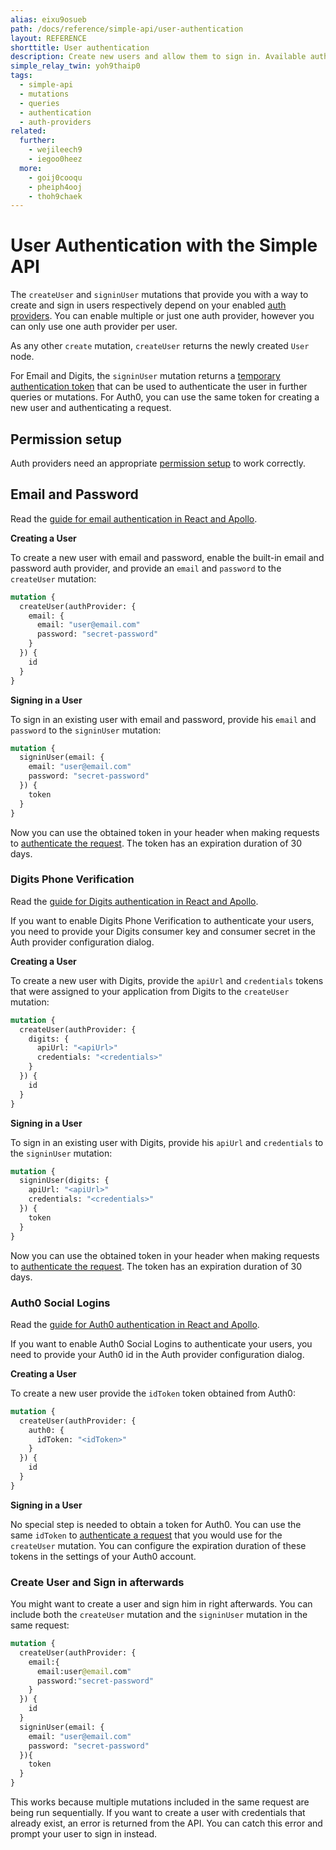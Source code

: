 ```yaml
---
alias: eixu9osueb
path: /docs/reference/simple-api/user-authentication
layout: REFERENCE
shorttitle: User authentication
description: Create new users and allow them to sign in. Available authentication methods are Auth0, Digits and email login, depending on your project setup.
simple_relay_twin: yoh9thaip0
tags:
  - simple-api
  - mutations
  - queries
  - authentication
  - auth-providers
related:
  further:
    - wejileech9
    - iegoo0heez
  more:
    - goij0cooqu
    - pheiph4ooj
    - thoh9chaek
---
```


# User Authentication with the Simple API

The `createUser` and `signinUser` mutations that provide you with a way to create and sign in users respectively depend on your enabled [auth providers](!alias-seimeish6e#authentiation-providers). You can enable multiple or just one auth provider, however you can only use one auth provider per user.

As any other `create` mutation, `createUser` returns the newly created `User` node.

For Email and Digits, the `signinUser` mutation returns a [temporary authentication token](!alias-wejileech9) that can be used to authenticate the user in further queries or mutations. For Auth0, you can use the same token for creating a new user and authenticating a request.

## Permission setup

Auth providers need an appropriate [permission setup](!alias-iegoo0heez#permissions-and-user-authentication) to work correctly.

## Email and Password

Read the [guide for email authentication in React and Apollo](!alias-oopheesaj9).

**Creating a User**

To create a new user with email and password, enable the built-in email and password auth provider, and provide an `email` and `password` to the `createUser` mutation:

```graphql
mutation {
  createUser(authProvider: {
    email: {
      email: "user@email.com"
      password: "secret-password"
    }
  }) {
    id
  }
}
```

**Signing in a User**

To sign in an existing user with email and password, provide his `email` and `password` to the `signinUser` mutation:

```graphql
mutation {
  signinUser(email: {
    email: "user@email.com"
    password: "secret-password"
  }) {
    token
  }
}
```

Now you can use the obtained token in your header when making requests to [authenticate the request](!alias-wejileech9).
The token has an expiration duration of 30 days.

### Digits Phone Verification

Read the [guide for Digits authentication in React and Apollo](!alias-quohtu9soo).

If you want to enable Digits Phone Verification to authenticate your users, you need to provide your Digits consumer key and consumer secret in the Auth provider configuration dialog.

**Creating a User**

To create a new user with Digits, provide the `apiUrl` and `credentials` tokens that were assigned to your application from Digits to the `createUser` mutation:

```graphql
mutation {
  createUser(authProvider: {
    digits: {
      apiUrl: "<apiUrl>"
      credentials: "<credentials>"
    }
  }) {
    id
  }
}
```

**Signing in a User**

To sign in an existing user with Digits, provide his `apiUrl` and `credentials` to the `signinUser` mutation:

```graphql
mutation {
  signinUser(digits: {
    apiUrl: "<apiUrl>"
    credentials: "<credentials>"
  }) {
    token
  }
}
```

Now you can use the obtained token in your header when making requests to [authenticate the request](!alias-wejileech9).
The token has an expiration duration of 30 days.

### Auth0 Social Logins

Read the [guide for Auth0 authentication in React and Apollo](!alias-pheiph4ooj).

If you want to enable Auth0 Social Logins to authenticate your users, you need to provide your Auth0 id in the Auth provider configuration dialog.

**Creating a User**

To create a new user provide the `idToken` token obtained from Auth0:

```graphql
mutation {
  createUser(authProvider: {
    auth0: {
      idToken: "<idToken>"
    }
  }) {
    id
  }
}
```

**Signing in a User**

No special step is needed to obtain a token for Auth0. You can use the same `idToken` to [authenticate a request](!alias-wejileech9) that you would use for the `createUser` mutation. You can configure the expiration duration of these tokens in the settings of your Auth0 account.

### Create User and Sign in afterwards

You might want to create a user and sign him in right afterwards. You can include both the `createUser` mutation and the `signinUser` mutation in the same request:

```graphql
mutation {
  createUser(authProvider: {
    email:{
      email:user@email.com"
      password:"secret-password"
    }
  }) {
    id
  }
  signinUser(email: {
    email: "user@email.com"
    password: "secret-password"
  }){
    token
  }
}
```

This works because multiple mutations included in the same request are being run sequentially.
If you want to create a user with credentials that already exist, an error is returned from the API. You can catch this error and prompt your user to sign in instead.
